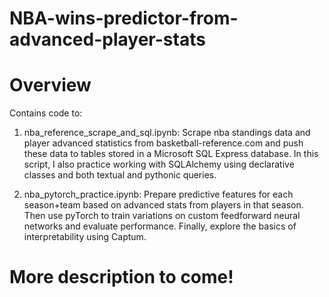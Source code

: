 # NBA-wins-predictor-from-advanced-player-stats

# Overview

Contains code to:
    
1. nba_reference_scrape_and_sql.ipynb: Scrape nba standings data and player advanced statistics from basketball-reference.com and push these data to tables stored in a Microsoft SQL Express database. In this script, I also practice working with SQLAlchemy using declarative classes and both textual and pythonic queries. 

2. nba_pytorch_practice.ipynb: Prepare predictive features for each season+team based on advanced stats from players in that season. Then use pyTorch to train variations on custom feedforward neural networks and evaluate performance. Finally, explore the basics of interpretability using Captum.     

# More description to come!